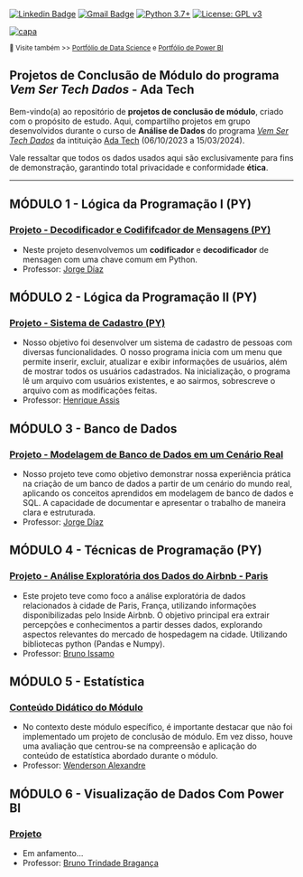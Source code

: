 [![Linkedin Badge](https://img.shields.io/badge/-SarahFR-blue?style=flat-square&logo=Linkedin&logoColor=white&link=https://www.linkedin.com/in/sarahfrezende/)](https://www.linkedin.com/in/sarahfrezende/) 
[![Gmail Badge](https://img.shields.io/badge/-Gmail-c14438?style=flat-square&logo=Gmail&logoColor=white&link=mailto:tgmarinho@gmail.com)](mailto:sarahfrezende@gmail.com) [![Python 3.7+](https://img.shields.io/badge/python-3.7+-blue.svg)](https://www.python.org/downloads/release/python-360/) [![License: GPL v3](https://img.shields.io/badge/License-GPLv3-blue.svg)](https://www.gnu.org/licenses/gpl-3.0) 

[![capa](https://media.discordapp.net/attachments/1063559719291199599/1200114082808872990/Thumb-Adafff.png?ex=65ce3ad6&is=65bbc5d6&hm=73ba2476bea25dd82035533bc19dbfc011eecc545c71eab974603027747ee957&=&format=webp&quality=lossless&width=1025&height=259)](https://github.com/SarahFeanor?tab=repositories)

<sub> 🔗 Visite também >> [Portfólio de Data Science](https://github.com/sarahfeanor/Portfolio-DataScience) e [Portfólio de Power BI](https://github.com/SarahFeanor/Portfolio_PowerBI) </sub>

## Projetos de Conclusão de Módulo do programa _Vem Ser Tech Dados_ - Ada Tech 

Bem-vindo(a) ao repositório de **projetos de conclusão de módulo**, criado com o propósito de estudo. Aqui, compartilho projetos em grupo desenvolvidos durante o curso de **Análise de Dados** do programa [_Vem Ser Tech Dados_](https://ada.tech/sou-aluno/programas/ifood-vem-ser-tech) da intituição [Ada Tech](https://ada.tech/) (06/10/2023 a 15/03/2024). 

Vale ressaltar que todos os dados usados aqui são exclusivamente para fins de demonstração, garantindo total privacidade e conformidade **ética**. 

---

## MÓDULO 1 - Lógica da Programação I (PY) 
### [Projeto - Decodificador e Codififcador de Mensagens (PY)](https://github.com/SarahFeanor/Data_Modeling_Project_ADAtech) 
- Neste projeto desenvolvemos um **codificador** e **decodificador** de mensagen com uma chave comum em Python.
- Professor: [Jorge Díaz](https://www.linkedin.com/in/jchambyd/)
    
## MÓDULO 2 - Lógica da Programação II (PY) 
### [Projeto - Sistema de Cadastro (PY)](https://github.com/SarahFeanor/Registration_System_Project_AdaTech) 
- Nosso objetivo foi desenvolver um sistema de cadastro de pessoas com diversas funcionalidades. O nosso programa inicia com um menu que permite inserir, excluir, atualizar e exibir informações de usuários, além de mostrar todos os usuários cadastrados. Na inicialização, o programa lê um arquivo com usuários existentes, e ao sairmos, sobrescreve o arquivo com as modificações feitas.
- Professor: [Henrique Assis](https://www.linkedin.com/in/henrique-assis-cordeiro-964748118/)

## MÓDULO 3 - Banco de Dados 
### [Projeto - Modelagem de Banco de Dados em um Cenário Real](https://github.com/SarahFeanor/Data_Modeling_Project_ADAtech) 
- Nosso projeto teve como objetivo demonstrar nossa experiência prática na criação de um banco de dados a partir de um cenário do mundo real, aplicando os conceitos aprendidos em modelagem de banco de dados e SQL. A capacidade de documentar e apresentar o trabalho de maneira clara e estruturada.
- Professor: [Jorge Díaz](https://www.linkedin.com/in/jchambyd/)

## MÓDULO 4 - Técnicas de Programação (PY)
### [Projeto - Análise Exploratória dos Dados do Airbnb - Paris](https://github.com/SarahFeanor/Airbnb_Paris_EDA_Project_ADATech) 
- Este projeto teve como foco a análise exploratória de dados relacionados à cidade de Paris, França, utilizando informações disponibilizadas pelo Inside Airbnb. O objetivo principal era extrair percepções e conhecimentos a partir desses dados, explorando aspectos relevantes do mercado de hospedagem na cidade. Utilizando bibliotecas python (Pandas e Numpy).
- Professor: [Bruno Issamo](https://www.linkedin.com/in/bruno-issamo-7a977311a/)

## MÓDULO 5 - Estatística
### [Conteúdo Didático do Módulo](https://github.com/SarahFeanor/Projetos_Curso_AdaTech/tree/main/Downloads/Cursa_ADA_notesbooks/Modulo%2005%20-%20Estat%C3%ADstica)
- No contexto deste módulo específico, é importante destacar que não foi implementado um projeto de conclusão de módulo. Em vez disso, houve uma avaliação que centrou-se na compreensão e aplicação do conteúdo de estatística abordado durante o módulo.
- Professor: [Wenderson Alexandre](https://www.linkedin.com/in/wenderson-alexandre-s-s-perfe?utm_source=share&utm_campaign=share_via&utm_content=profile&utm_medium=ios_app)

## MÓDULO 6 - Visualização de Dados Com Power BI
### [Projeto]() 
- Em anfamento...
- Professor: [Bruno Trindade Bragança](https://www.linkedin.com/in/brunotrbr/)
